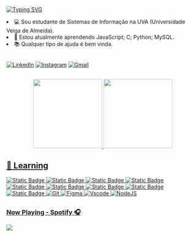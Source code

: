 [![Typing SVG](https://readme-typing-svg.demolab.com?font=Fira+Code&pause=1000&color=CA0000&random=false&width=435&lines=Hey%2C+Welcome!!!+%F0%9F%91%8B;I'm+Beatriz+Kloss!+%F0%9F%A4%93)](https://git.io/typing-svg)

<li>💻 Sou estudante de Sistemas de Informação na UVA (Universidade Veiga de Almeida).</li>
<li>🌱 Estou atualmente aprendendo JavaScript; C; Python; MySQL.</li>
<li>📚 Qualquer tipo de ajuda é bem vinda.</li>
</br>

[![LinkedIn](https://img.shields.io/badge/LinkedIn-black?style=for-the-badge&logo=linkedin&logoColor=blue)](https://www.linkedin.com/in/beatriz-kloss-1b258b22b/)
[![Instagram](https://img.shields.io/badge/-Instagram-black?style=for-the-badge&logo=instagram&logoColor=red)](https://www.instagram.com/beakloss/)
[![Gmail](https://img.shields.io/badge/Gmail-black?style=for-the-badge&logo=gmail&logoColor=red)](mailto:beatrizkloss@gmail.com)

##

<div align="center">
<a href="https://github.com/beatrizkloss">
<img height="180em" src="https://github-readme-stats.vercel.app/api?username=beatrizkloss&bg_color=000&border_color=30A3DC&title_color=E94D5F&text_color=FFF"/>
<img height="180em" src="https://github-readme-stats.vercel.app/api/top-langs/?username=beatrizkloss&layout=compact&bg_color=000&border_color=30A3DC&title_color=E94D5F&text_color=FFF"/>

</div>


## 🐢 Learning

![Static Badge](https://img.shields.io/badge/JavaScript-black?style=for-the-badge&logo=JavaScript)
![Static Badge](https://img.shields.io/badge/HTML5-black?style=for-the-badge&logo=HTML5&logoColor=orange)
![Static Badge](https://img.shields.io/badge/CSS3-black?style=for-the-badge&logo=CSS3&logoColor=blue)
![Static Badge](https://img.shields.io/badge/%20Python-black?style=for-the-badge&logo=python&logoColor=ffdd5)
![Static Badge](https://img.shields.io/badge/java-%2523ED8B00.svg?style=for-the-badge&logo=openjdk&logoColor=orange&color=black)
![Static Badge](https://img.shields.io/badge/%20C-black?style=for-the-badge&logo=C&logoColor=blue)
![Static Badge](https://img.shields.io/badge/React-black?style=for-the-badge&logo=react&logoColor=61DAFB)
![Static Badge](https://img.shields.io/badge/Bootstrap-black?style=for-the-badge&logo=bootstrap)
![Static Badge](https://img.shields.io/badge/MySQL-black?style=for-the-badge&logo=mysql&logoColor=lightblue)
![Git](https://img.shields.io/badge/GIT-black?style=for-the-badge&logo=git&logoColor=orange)
![Figma](https://img.shields.io/badge/Figma-black?style=for-the-badge&logo=figma&logoColor=figma)
![Vscode](https://img.shields.io/badge/Vscode-black?style=for-the-badge&logo=visual-studio-code&logoColor=blue)
![NodeJS](https://img.shields.io/badge/node.js-black?style=for-the-badge&logo=node.js&logoColor=green)


##

 ### Now Playing - Spotify 🎧
<p>
 <a href="https://spotify-github-profile.vercel.app/api/view.svg?uid=bsapaturnt&redirect=true">
   <img src="https://spotify-github-profile.vercel.app/api/view?uid=bsapaturnt&cover_image=true&theme=novatorem&show_offline=false&background_color=121212&interchange=false&bar_color=53b14f&bar_color_cover=false"/>
 </a>
 </p>
  </div>

  


                                                             
    

   



 
 
